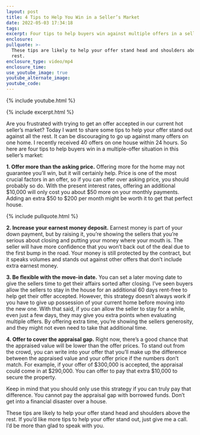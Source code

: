 ```yaml
---
layout: post
title: 4 Tips to Help You Win in a Seller’s Market
date: 2022-05-03 17:34:18
tags:
excerpt: Four tips to help buyers win against multiple offers in a seller’s market.
enclosure:
pullquote: >-
  These tips are likely to help your offer stand head and shoulders above the
  rest.
enclosure_type: video/mp4
enclosure_time:
use_youtube_image: true
youtube_alternate_image:
youtube_code:
---
```

{% include youtube.html %}

{% include excerpt.html %}

Are you frustrated with trying to get an offer accepted in our current hot seller’s market? Today I want to share some tips to help your offer stand out against all the rest. It can be discouraging to go up against many offers on one home. I recently received 40 offers on one house within 24 hours. So here are four tips to help buyers win in a multiple-offer situation in this seller’s market:

**1\. Offer more than the asking price.** Offering more for the home may not guarantee you’ll win, but it will certainly help. Price is one of the most crucial factors in an offer, so if you can offer over asking price, you should probably so do. With the present interest rates, offering an additional $10,000 will only cost you about $50 more on your monthly payments. Adding an extra $50 to $200 per month might be worth it to get that perfect house.

{% include pullquote.html %}

**2\. Increase your earnest money deposit.** Earnest money is part of your down payment, but by raising it, you’re showing the sellers that you’re serious about closing and putting your money where your mouth is. The seller will have more confidence that you won’t back out of the deal due to the first bump in the road. Your money is still protected by the contract, but it speaks volumes and stands out against other offers that don’t include extra earnest money.

**3\. Be flexible with the move-in date.** You can set a later moving date to give the sellers time to get their affairs sorted after closing. I’ve seen buyers allow the sellers to stay in the house for an additional 60 days rent-free to help get their offer accepted. However, this strategy doesn’t always work if you have to give up possession of your current home before moving into the new one. With that said, if you can allow the seller to stay for a while, even just a few days, they may give you extra points when evaluating multiple offers. By offering extra time, you’re showing the sellers generosity, and they might not even need to take that additional time.

**4\. Offer to cover the appraisal gap.** Right now, there’s a good chance that the appraised value will be lower than the offer prices. To stand out from the crowd, you can write into your offer that you’ll make up the difference between the appraised value and your offer price if the numbers don’t match. For example, if your offer of $300,000 is accepted, the appraisal could come in at $290,000. You can offer to pay that extra $10,000 to secure the property.&nbsp;

Keep in mind that you should only use this strategy if you can truly pay that difference. You cannot pay the appraisal gap with borrowed funds. Don’t get into a financial disaster over a house.&nbsp;

These tips are likely to help your offer stand head and shoulders above the rest. If you’d like more tips to help your offer stand out, just give me a call. I’d be more than glad to speak with you.
